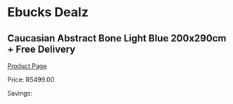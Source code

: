 
# Ebucks Dealz
## Caucasian Abstract Bone Light Blue 200x290cm + Free Delivery
[Product Page](https://www.ebucks.com/web/shop/productSelected.do?prodId=1210558693&catId=1209942441)

Price: R5499.00

Savings: 


	